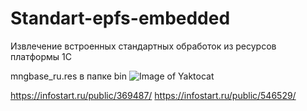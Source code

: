 # Standart-epfs-embedded
Извлечение встроенных стандартных обработок из ресурсов платформы 1С

mngbase_ru.res в папке bin
![Image of Yaktocat](https://github.com/kuzyara/Standart-epfs/blob/master/2019-12-24_11-12-17.png?raw=true)

https://infostart.ru/public/369487/
https://infostart.ru/public/546529/
